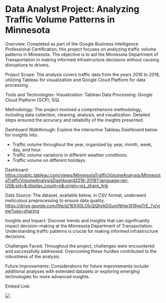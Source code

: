 # Data Analyst Project:   Analyzing Traffic Volume Patterns in Minnesota
 
Overview:
Completed as part of the Google Business Intelligence Professional Certification, this project focuses on analyzing traffic volume patterns in Minnesota. The objective is to aid the Minnesota Department of Transportation in making informed infrastructure decisions without causing disruptions to drivers.

Project Scope:
The analysis covers traffic data from the years 2016 to 2018, utilizing Tableau for visualization and Google Cloud Platform for data processing.

Tools and Technologies:
Visualization: Tableau
Data Processing: Google Cloud Platform (GCP), SQL

Methodology:
The project involved a comprehensive methodology, including data collection, cleaning, analysis, and visualization. Detailed steps ensured the accuracy and reliability of the insights presented.

Dashboard Walkthrough:
Explore the interactive Tableau Dashboard below for insights into:
- Traffic volume throughout the year, organized by year, month, week, day, and hour.
- Traffic volume variations in different weather conditions.
- Traffic volume on different holidays.

Dashboard:
https://public.tableau.com/views/MinnesotaTrafficVolumeAnalysis/MinnesotaTrafficVolumeAnalysisDashboard2016-2018?:language=en-US&:sid=&:display_count=n&:origin=viz_share_link

Data Source:
The dataset, available below, in CSV format, underwent meticulous preprocessing to ensure data quality.
https://drive.google.com/file/d/16XX0LOIcQQhykDGumNHw3t19ypTrE_7v/view?usp=sharing

Insights and Impact:
Discover trends and insights that can significantly impact decision-making at the Minnesota Department of Transportation. Understanding traffic patterns is crucial for making informed infrastructure decisions.

Challenges Faced:
Throughout the project, challenges were encountered and successfully addressed. Overcoming these hurdles contributed to the robustness of the analysis.

Future Improvements:
Considerations for future improvements include additional analyses with extended datasets or exploring emerging technologies for more advanced insights.



Embed Link:

<div class='tableauPlaceholder' id='viz1708812994011' style='position: relative'><noscript><a href='#'><img alt=' ' src='https:&#47;&#47;public.tableau.com&#47;static&#47;images&#47;Mi&#47;MinnesotaTrafficVolumeAnalysis&#47;MinnesotaTrafficVolumeAnalysisDashboard2016-2018&#47;1_rss.png' style='border: none' /></a></noscript><object class='tableauViz'  style='display:none;'><param name='host_url' value='https%3A%2F%2Fpublic.tableau.com%2F' /> <param name='embed_code_version' value='3' /> <param name='site_root' value='' /><param name='name' value='MinnesotaTrafficVolumeAnalysis&#47;MinnesotaTrafficVolumeAnalysisDashboard2016-2018' /><param name='tabs' value='yes' /><param name='toolbar' value='yes' /><param name='static_image' value='https:&#47;&#47;public.tableau.com&#47;static&#47;images&#47;Mi&#47;MinnesotaTrafficVolumeAnalysis&#47;MinnesotaTrafficVolumeAnalysisDashboard2016-2018&#47;1.png' /> <param name='animate_transition' value='yes' /><param name='display_static_image' value='yes' /><param name='display_spinner' value='yes' /><param name='display_overlay' value='yes' /><param name='display_count' value='yes' /><param name='language' value='en-US' /></object></div>                <script type='text/javascript'>                    var divElement = document.getElementById('viz1708812994011');                    var vizElement = divElement.getElementsByTagName('object')[0];                    if ( divElement.offsetWidth > 800 ) { vizElement.style.width='100%';vizElement.style.height=(divElement.offsetWidth*0.75)+'px';} else if ( divElement.offsetWidth > 500 ) { vizElement.style.width='100%';vizElement.style.height=(divElement.offsetWidth*0.75)+'px';} else { vizElement.style.width='100%';vizElement.style.minHeight='1450px';vizElement.style.maxHeight=(divElement.offsetWidth*1.77)+'px';}                     var scriptElement = document.createElement('script');                    scriptElement.src = 'https://public.tableau.com/javascripts/api/viz_v1.js';                    vizElement.parentNode.insertBefore(scriptElement, vizElement);                </script>

